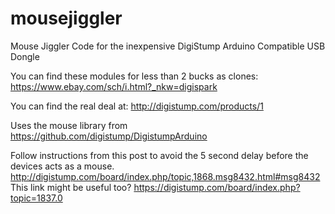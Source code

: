 # mousejiggler
Mouse Jiggler Code for the inexpensive DigiStump Arduino Compatible USB Dongle

You can find these modules for less than 2 bucks as clones: https://www.ebay.com/sch/i.html?_nkw=digispark

You can find the real deal at: http://digistump.com/products/1

Uses the mouse library from https://github.com/digistump/DigistumpArduino

Follow instructions from this post to avoid the 5 second delay before the devices acts as a mouse.
http://digistump.com/board/index.php/topic,1868.msg8432.html#msg8432
This link might be useful too? https://digistump.com/board/index.php?topic=1837.0


